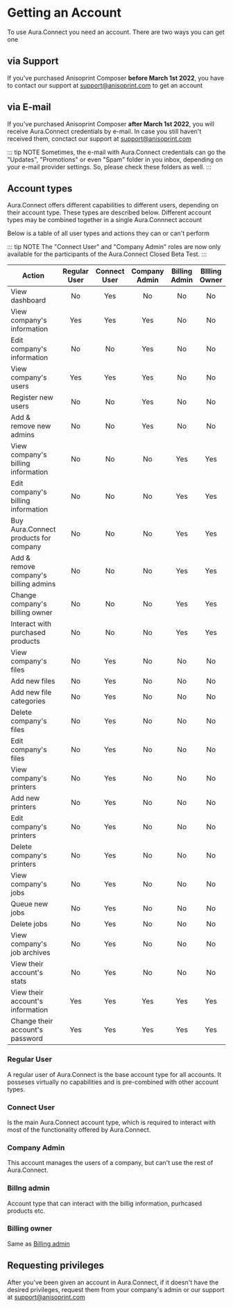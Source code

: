 # Getting an Account

To use Aura.Connect you need an account. There are two ways you can get one

## via Support

If you've purchased Anisoprint Composer **before March 1st 2022**, you have to contact our support at <support@anisoprint.com> to get an account

## via E-mail

If you've purchased Anisoprint Composer **after March 1st 2022**, you will receive Aura.Connect credentials by e-mail. In case you still haven't received them, conctact our support at <support@anisoprint.com>

::: tip NOTE
Sometimes, the e-mail with Aura.Connect credentials can go the "Updates", "Promotions" or even "Spam" folder in you inbox, depending on your e-mail provider settings. So, please check these folders as well.
:::

## Account types

Aura.Connect offers different capabilities to different users, depending on their account type. These types are described below. Different account types may be combined together in a single Aura.Connnect account

Below is a table of all user types and actions they can or can't perform

::: tip NOTE
The "Connect User" and "Company Admin" roles are now only available for the participants of the Aura.Connect Closed Beta Test.
:::

| Action                                | Regular User | Connect User | Company Admin | Billing Admin | BIlling Owner |
|---------------------------------------|:------------:|:------------:|:-------------:|:-------------:|:-------------:|
| View dashboard                        |      No      |      Yes     |       No      |       No      |       No      |
| View company's information            |      Yes     |      Yes     |       Yes     |       No      |       No      |
| Edit company's information            |      No      |      No      |       Yes     |       No      |       No      |
| View company's users                  |      Yes     |      Yes     |       Yes     |       No      |       No      |
| Register new users                    |      No      |      No      |       Yes     |       No      |       No      |
| Add & remove new admins               |      No      |      No      |       Yes     |       No      |       No      |
| View company's billing information    |      No      |      No      |       No      |       Yes     |       Yes     |
| Edit company's billing information    |      No      |      No      |       No      |       Yes     |       Yes     |
| Buy Aura.Connect products for company |      No      |      No      |       No      |       Yes     |       Yes     |
| Add & remove company's billing admins |      No      |      No      |       No      |       Yes     |       Yes     |
| Change company's billing owner        |      No      |      No      |       No      |       Yes     |       Yes     |
| Interact with purchased products      |      No      |      No      |       No      |       Yes     |       Yes     |
| View company's files                  |      No      |      Yes     |       No      |       No      |       No      |
| Add new files                         |      No      |      Yes     |       No      |       No      |       No      |
| Add new file categories               |      No      |      Yes     |       No      |       No      |       No      |
| Delete company's files                |      No      |      Yes     |       No      |       No      |       No      |
| Edit company's files                  |      No      |      Yes     |       No      |       No      |       No      |
| View company's printers               |      No      |      Yes     |       No      |       No      |       No      |
| Add new printers                      |      No      |      Yes     |       No      |       No      |       No      |
| Edit company's printers               |      No      |      Yes     |       No      |       No      |       No      |
| Delete company's printers             |      No      |      Yes     |       No      |       No      |       No      |
| View company's jobs                   |      No      |      Yes     |       No      |       No      |       No      |
| Queue new jobs                        |      No      |      Yes     |       No      |       No      |       No      |
| Delete jobs                           |      No      |      Yes     |       No      |       No      |       No      |
| View company's job archives           |      No      |      Yes     |       No      |       No      |       No      |
| View their account's stats            |      No      |      Yes     |       No      |       No      |       No      |
| View their account's information      |      Yes     |      Yes     |       Yes     |       Yes     |       Yes     |
| Change their account's password       |      Yes     |      Yes     |       Yes     |       Yes     |       Yes     |

### Regular User

A regular user of Aura.Connect is the base account type for all accounts. It posseses virtually no capabilities and is pre-combined with other account types.

### Connect User

Is the main Aura.Connect account type, which is required to interact with most of the functionality offered by Aura.Connect.

### Company Admin

This account manages the users of a company, but can't use the rest of Aura.Connect.

### Billng admin

Account type that can interact with the billig information, purhcased products etc.

### Billing owner

Same as [Billing admin](#billng-admin)

## Requesting privileges

After you've been given an account in Aura.Connect, if it doesn't have the desired privileges, request them from your company's admin or our support at <support@anisoprint.com>